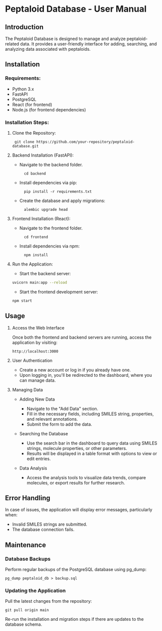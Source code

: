 # Peptaloid Database - User Manual

## Introduction

The Peptaloid Database is designed to manage and analyze peptaloid-related data. It provides a user-friendly interface for adding, searching, and analyzing data associated with peptaloids.

## Installation

### Requirements:

- Python 3.x
- FastAPI
- PostgreSQL
- React (for frontend)
- Node.js (for frontend dependencies)

### Installation Steps:

1. Clone the Repository:

        git clone https://github.com/your-repository/peptaloid-database.git
    
2. Backend Installation (FastAPI):

    - Navigate to the backend folder.

            cd backend    
    - Install dependencies via pip:
    
            pip install -r requirements.txt
    - Create the database and apply migrations:
    
            alembic upgrade head
3. Frontend Installation (React):

    - Navigate to the frontend folder.

            cd frontend   
    - Install dependencies via npm:

            npm install
      
4. Run the Application:

    - Start the backend server:
    ```bash
    uvicorn main:app --reload
    ```
    
    - Start the frontend development server:

    ```bash
    npm start
    ```
    
## Usage
1. Access the Web Interface

   Once both the frontend and backend servers are running, access the application by visiting:

       http://localhost:3000
         
2. User Authentication

    - Create a new account or log in if you already have one.
    - Upon logging in, you'll be redirected to the dashboard, where you can manage data.

3. Managing Data
   
    - Adding New Data
      - Navigate to the "Add Data" section.
      - Fill in the necessary fields, including SMILES string, properties, and relevant annotations.
      - Submit the form to add the data.

    - Searching the Database
      - Use the search bar in the dashboard to query data using SMILES strings, molecule properties, or other parameters.
      - Results will be displayed in a table format with options to view or edit entries.

    - Data Analysis
      - Access the analysis tools to visualize data trends, compare molecules, or export results for further research.

## Error Handling

In case of issues, the application will display error messages, particularly when:

  - Invalid SMILES strings are submitted.
  - The database connection fails.

## Maintenance
### Database Backups

  Perform regular backups of the PostgreSQL database using pg_dump:

    pg_dump peptaloid_db > backup.sql
    
### Updating the Application

  Pull the latest changes from the repository:

    
    git pull origin main
    
Re-run the installation and migration steps if there are updates to the database schema.


